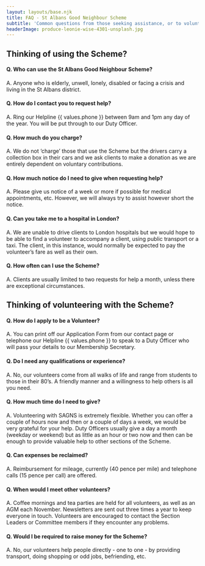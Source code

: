 ```yaml
---
layout: layouts/base.njk
title: FAQ - St Albans Good Neighbour Scheme
subtitle: 'Common questions from those seeking assistance, or to volunteer their time.'
headerImage: produce-leonie-wise-4301-unsplash.jpg
---
```

## Thinking of using the Scheme?

#### Q. Who can use the St Albans Good Neighbour Scheme?

A. Anyone who is elderly, unwell, lonely, disabled or facing a crisis and living in the St Albans district.

#### Q. How do I contact you to request help?

A. Ring our Helpline {{ values.phone }} between 9am and 1pm any day of the year. You will be put through to our Duty Officer.

#### Q. How much do you charge?

A. We do not ‘charge’ those that use the Scheme but the drivers carry a collection box in their cars and we ask clients to make a donation as we are entirely dependent on voluntary contributions.

#### Q. How much notice do I need to give when requesting help?

A. Please give us notice of a week or more if possible for medical appointments, etc.  However, we will always try to assist however short the notice.

#### Q. Can you take me to a hospital in London?

A. We are unable to drive clients to London hospitals but we would hope to be able to find a volunteer to accompany a client, using public transport or a taxi.  The client, in this instance, would normally be expected to pay the volunteer’s fare as well as their own.

#### Q. How often can I use the Scheme?

A. Clients are usually limited to two requests for help a month, unless there are exceptional circumstances.

## Thinking of volunteering with the Scheme?

#### Q. How do I apply to be a Volunteer?

A. You can print off our Application Form from our contact page or telephone our Helpline {{ values.phone }} to speak to a Duty Officer who will pass your details to our Membership Secretary.

#### Q. Do I need any qualifications or experience?

A. No, our volunteers come from all walks of life and range from students to those in their 80’s.  A friendly manner and a willingness to help others is all you need.

#### Q. How much time do I need to give?

A. Volunteering with SAGNS is extremely flexible. Whether you can offer a couple of hours now and then or a couple of days a week, we would be very grateful for your help.  Duty Officers usually give a day a month (weekday or weekend) but as little as an hour or two now and then can be enough to provide valuable help to other sections of the Scheme.

#### Q. Can expenses be reclaimed?

A. Reimbursement for mileage, currently (40 pence per mile) and telephone calls (15 pence per call) are offered.

#### Q. When would I meet other volunteers?

A. Coffee mornings and tea parties are held for all volunteers, as well as an AGM each November.   Newsletters are sent out three times a year to keep everyone in touch. Volunteers are encouraged to contact the Section Leaders or Committee members if they encounter any problems.

#### Q. Would I be required to raise money for the Scheme?

A. No, our volunteers help people directly - one to one - by providing transport, doing shopping or odd jobs, befriending, etc.
